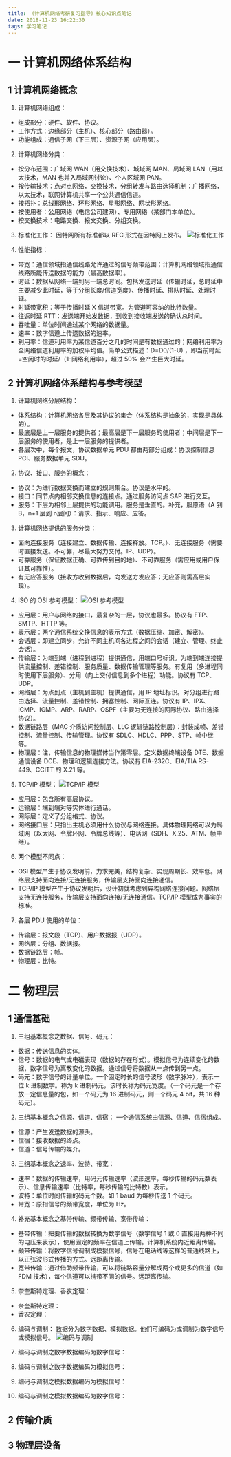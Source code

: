 ```yaml
---
title: 《计算机网络考研复习指导》核心知识点笔记
date: 2018-11-23 16:22:30
tags: 学习笔记
---
```

# 一 计算机网络体系结构
## 1 计算机网络概念
1. 计算机网络组成：
- 组成部分：硬件、软件、协议。
- 工作方式：边缘部分（主机）、核心部分（路由器）。
- 功能组成：通信子网（下三层）、资源子网（应用层）。

2. 计算机网络分类：
- 按分布范围：广域网 WAN（用交换技术）、城域网 MAN、局域网 LAN（用以太技术，MAN 也并入局域网讨论）、个人区域网 PAN。
- 按传输技术：点对点网络，交换技术，分组转发与路由选择机制；广播网络，以太技术，联网计算机共享一个公共通信信道。
- 按拓扑：总线形网络、环形网络、星形网络、网状形网络。
- 按使用者：公用网络（电信公司建网）、专用网络（某部门本单位）。
- 按交换技术：电路交换、报文交换、分组交换。

3. 标准化工作：
因特网所有标准都以 RFC 形式在因特网上发布。
![标准化工作](图1.PNG)

4. 性能指标：
- 带宽：通信领域指通信线路允许通过的信号频带范围；计算机网络领域指通信线路所能传送数据的能力（最高数据率）。
- 时延：数据从网络一端到另一端总时间。包括发送时延（传输时延，总时延中主要减少此时延，等于分组长度/信道宽度）、传播时延、排队时延、处理时延。
- 时延带宽积：等于传播时延 X 信道带宽。为管道可容纳的比特数量。
- 往返时延 RTT：发送端开始发数据，到收到接收端发送的确认总时间。
- 吞吐量：单位时间通过某个网络的数据量。
- 速率：数字信道上传送数据的速率。
- 利用率：信道利用率为某信道百分之几的时间是有数据通过的；网络利用率为全网络信道利用率的加权平均值。简单公式描述：D=D0/(1-U) ，即当前时延=空闲时的时延/（1-网络利用率），超过 50% 会产生巨大时延。

## 2 计算机网络体系结构与参考模型
1. 计算机网络分层结构：
- 体系结构：计算机网络各层及其协议的集合（体系结构是抽象的，实现是具体的）。
- 最底层是上一层服务的提供者；最高层是下一层服务的使用者；中间层是下一层服务的使用者，是上一层服务的提供者。
- 各层次中，每个报文，协议数据单元 PDU 都由两部分组成：协议控制信息 PCI、服务数据单元 SDU。

2. 协议、接口、服务的概念：
- 协议：为进行数据交换而建立的规则集合。协议是水平的。
- 接口：同节点内相邻交换信息的连接点。通过服务访问点 SAP 进行交互。
- 服务：下层为相邻上层提供的功能调用。服务是垂直的。补充，服原语（A 到 B，n+1 层到 n层间）：请求、指示、响应、应答。

3. 计算机网络提供的服务分类：
- 面向连接服务（连接建立、数据传输、连接释放。TCP。）、无连接服务（需要时直接发送。不可靠，尽最大努力交付。IP、UDP）。
- 可靠服务（保证数据正确、可靠传到目的地）、不可靠服务（需应用或用户保证其可靠性）。
- 有无应答服务（接收方收到数据后，向发送方发应答；无应答则需高层实现）。

4. ISO 的 OSI 参考模型：
![OSI 参考模型](图2.PNG)

- 应用层：用户与网络的接口，最复杂的一层，协议也最多。协议有 FTP、SMTP、HTTP 等。
- 表示层：两个通信系统交换信息的表示方式（数据压缩、加密、解密）。
- 会话层：即建立同步，允许不同主机间各进程之间的会话（建立、管理、终止会话）。
- 传输层：为端到端（进程到进程）提供通信，用端口号标识。为端到端连接提供流量控制、差错控制、服务质量、数据传输管理等服务。有复用（多进程同时使用下层服务）、分用（向上交付信息到多个进程）功能。协议有 TCP、UDP。
- 网络层：为点到点（主机到主机）提供通信，用 IP 地址标识。对分组进行路由选择、流量控制、差错控制、拥塞控制、网际互连。协议有 IP、IPX、ICMP、IGMP、ARP、RARP、OSPF（主要为无连接的网际协议、路由选择协议）。
- 数据链路层（MAC 介质访问控制层、LLC 逻辑链路控制层）：封装成帧、差错控制、流量控制、传输管理。协议有 SDLC、HDLC、PPP、STP、帧中继等。
- 物理层：注，传输信息的物理媒体当作第零层。定义数据终端设备 DTE、数据通信设备 DCE、物理和逻辑连接方法。协议有 EIA-232C、EIA/TIA RS-449、CCITT 的 X.21 等。

5. TCP/IP 模型：
![TCP/IP 模型](图3.PNG)

- 应用层：包含所有高层协议。
- 运输层：端到端对等实体进行通话。
- 网际层：定义了分组格式、协议。
- 网络接口层：只指出主机必须用什么协议与网络连接。具体物理网络可以为局域网（以太网、令牌环网、令牌总线等）、电话网（SDH、X.25、ATM、帧中继）。

6. 两个模型不同点：
- OSI 模型产生于协议发明前，力求完美，结构复杂、实现周期长、效率低。网络层支持面向连接/无连接服务，传输层支持面向连接通信。
- TCP/IP 模型产生于协议发明后，设计初就考虑到异构网络连接问题。网络层支持无连接服务，传输层支持面向连接/无连接通信。TCP/IP 模型成为事实的标准。

7. 各层 PDU 使用的单位：
- 传输层：报文段（TCP）、用户数据报（UDP）。
- 网络层：分组、数据报。
- 数据链路层：帧。
- 物理层：比特。

# 二 物理层
## 1 通信基础
1. 三组基本概念之数据、信号、码元：
- 数据：传送信息的实体。
- 信号：数据的电气或电磁表现（数据的存在形式）。模拟信号为连续变化的数据，数字信号为离散变化的数据。通过信号将数据从一点传到另一点。
- 码元：数字信号的计量单位。一个固定时长的信号波形（数字脉冲），表示一位 k 进制数字。称为 k 进制码元，该时长称为码元宽度。（一个码元是一个存放一定信息量的包，如一个码元为 16 进制码元，则一个码元 4 bit，共 16 种码元）。

2. 三组基本概念之信源、信道、信宿：
一个通信系统由信源、信道、信宿组成。
- 信源：产生发送数据的源头。
- 信宿：接收数据的终点。
- 信道：信号传输的媒介。

3. 三组基本概念之速率、波特、带宽：
- 速率：数据的传输速率，用码元传输速率（波形速率，每秒传输的码元数表示）、信息传输速率（比特率，每秒传输的比特数）表示。
- 波特：单位时间传输的码元个数。如 1 baud 为每秒传送 1 个码元。
- 带宽：原指信号的频带宽度，单位为 Hz。

4. 补充基本概念之基带传输、频带传输、宽带传输：
- 基带传输：把要传输的数据转换为数字信号（数字信号 1 或 0 直接用两种不同的电压来表示），使用固定的频率在信道上传输。计算机系统内近距离传输。
- 频带传输：将数字信号调制成模拟信号，信号在电话线等这样的普通线路上，以正弦波形式传播的方式。远距离传输。
- 宽带传输：通过借助频带传输，可以将链路容量分解成两个或更多的信道（如 FDM 技术），每个信道可以携带不同的信号。远距离传输。

5. 奈奎斯特定理、香农定理：
- 奈奎斯特定理：
- 香农定理：

6. 编码与调制：
数据分为数字数据、模拟数据。他们可编码为或调制为数字信号或模拟信号。
![编码与调制](图4.PNG)

7. 编码与调制之数字数据编码为数字信号：

8. 编码与调制之数字数据编码为模拟信号：

9. 编码与调制之模拟数据编码为模拟信号：

10. 编码与调制之模拟数据编码为数字信号：

## 2 传输介质

## 3 物理层设备